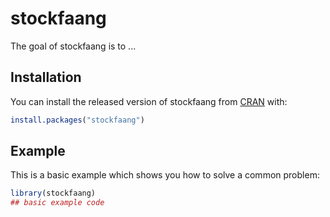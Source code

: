 
# stockfaang

<!-- badges: start -->
<!-- badges: end -->

The goal of stockfaang is to ...

## Installation

You can install the released version of stockfaang from [CRAN](https://CRAN.R-project.org) with:

``` r
install.packages("stockfaang")
```

## Example

This is a basic example which shows you how to solve a common problem:

``` r
library(stockfaang)
## basic example code
```

